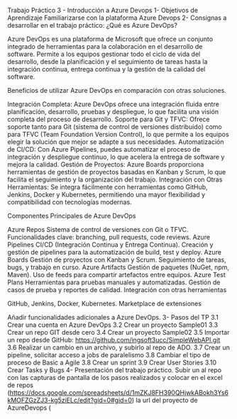 Trabajo Práctico 3 - Introducción a Azure Devops
1- Objetivos de Aprendizaje
Familiarizarse con la plataforma Azure Devops
2- Consignas a desarrollar en el trabajo práctico:
¿Qué es Azure DevOps?

Azure DevOps es una plataforma de Microsoft que ofrece un conjunto integrado de herramientas para la colaboración en el desarrollo de software. Permite a los equipos gestionar todo el ciclo de vida del desarrollo, desde la planificación y el seguimiento de tareas hasta la integración continua, entrega continua y la gestión de la calidad del software.

Beneficios de utilizar Azure DevOps en comparación con otras soluciones.

Integración Completa: Azure DevOps ofrece una integración fluida entre planificación, desarrollo, pruebas y despliegue, lo que facilita una visión completa del proceso de desarrollo.
Soporte para Git y TFVC: Ofrece soporte tanto para Git (sistema de control de versiones distribuido) como para TFVC (Team Foundation Version Control), lo que permite a los equipos elegir la solución que mejor se adapte a sus necesidades.
Automatización de CI/CD: Con Azure Pipelines, puedes automatizar el proceso de integración y despliegue continuo, lo que acelera la entrega de software y mejora la calidad.
Gestión de Proyectos: Azure Boards proporciona herramientas de gestión de proyectos basadas en Kanban y Scrum, lo que facilita el seguimiento y la organización del trabajo.
Integración con Otras Herramientas: Se integra fácilmente con herramientas como GitHub, Jenkins, Docker y Kubernetes, permitiendo una mayor flexibilidad y compatibilidad con tecnologías modernas.

Componentes Principales de Azure DevOps

Azure Repos
Sistema de control de versiones con Git o TFVC.
Funcionalidades clave: branching, pull requests, code reviews.
Azure Pipelines
CI/CD (Integración Continua y Entrega Continua).
Creación y gestión de pipelines para la automatización de build, test y deploy.
Azure Boards
Gestión de proyectos con Kanban y Scrum.
Seguimiento de tareas, bugs, y trabajo en curso.
Azure Artifacts
Gestión de paquetes (NuGet, npm, Maven).
Uso de feeds para compartir artefactos entre equipos.
Azure Test Plans
Herramientas para pruebas manuales y automatizadas.
Gestión de casos de prueba y reportes de calidad.
Integración con otras herramientas

GitHub, Jenkins, Docker, Kubernetes.
Marketplace de extensiones

Añadir funcionalidades adicionales a Azure DevOps.
3- Pasos del TP
3.1 Crear una cuenta en Azure DevOps
3.2 Crear un proyecto Sample01
3.3 Crear un repo GIT desde cero
3.4 Crear un proyecto Sample02
3.5 Importar un repo desde GitHub: https://github.com/ingsoft3ucc/SimpleWebAPI.git
3.6 Realizar un cambio en un archivo, y subirlo al repo de ADO.
3.7 Crear un pipeline, solicitar acceso a jobs de paralelismo
3.8 Cambiar el tipo de proceso de Basic a Agile
3.8 Crear un sprint
3.9 Crear User Stories
3.10 Crear Tasks y Bugs
4- Presentación del trabajo práctico.
Subir un al repo con las capturas de pantalla de los pasos realizados y colocar en el excel de repos (https://docs.google.com/spreadsheets/d/1mZKJ8FH390QHjwkABokh3Ys6kMOFZGzZJ3-kg5ziELc/edit?gid=0#gid=0) la url del proyecto de AzureDevops (
